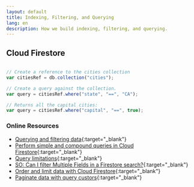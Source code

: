 ```yaml
---
layout: default
title: Indexing, Filtering, and Querying
lang: en
description: How we build indexing, filtering, and querying.
---
```


## Cloud Firestore

```javascript

// Create a reference to the cities collection
var citiesRef = db.collection("cities");

// Create a query against the collection.
var query = citiesRef.where("state", "==", "CA");

// Returns all the capital cities:
var query = citiesRef.where("capital", "==", true);
```

### Online Resources

* [Querying and filtering data](https://cloud.google.com/firestore/docs/query-data/queries){:target="_blank"}
* [Perform simple and compound queries in Cloud Firestore](https://firebase.google.com/docs/firestore/query-data/queries){:target="_blank"}
* [Query limitations](https://firebase.google.com/docs/firestore/query-data/queries#query_limitations){:target="_blank"}
* [SO: Can I filter Multiple Fields in a Firestore search?](https://stackoverflow.com/questions/52277456/can-i-filter-multiple-fields-in-a-firestore-search){:target="_blank"}
* [Order and limit data with Cloud Firestore](https://firebase.google.com/docs/firestore/query-data/order-limit-data){:target="_blank"}
* [Paginate data with query custors](https://firebase.google.com/docs/firestore/query-data/query-cursors){:target="_blank"}